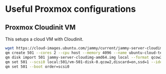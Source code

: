 # Useful Proxmox configurations

## Proxmox Cloudinit VM
This setups a cloud VM with Cloudinit.

```bash
wget https://cloud-images.ubuntu.com/jammy/current/jammy-server-cloudimg-amd64.img
qm create 501 --cores 2 --cpu host --memory 4096 --name ubuntu-cloud-template --scsihw virtio-scsi-pci --net0 virtio,bridge=vmbr0,firewall=1 --serial0 socket --vga serial0 --ipconfig0 ip=dhcp,ip6=dhcp --agent enabled=1 --onboot 1
qm disk import 501 jammy-server-cloudimg-amd64.img local --format qcow2
qm set 501 --scsi0 local:501/vm-501-disk-0.qcow2,discard=on,ssd=1 --ide2 local:cloudinit && qm disk resize 501 scsi0 32G
qm set 501 --boot order=scsi0

```